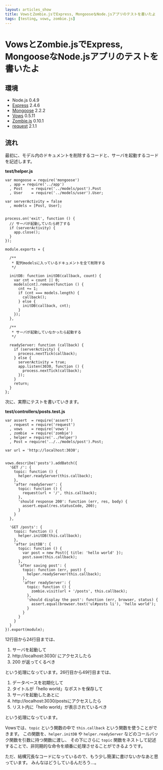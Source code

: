 ```yaml
---
layout: articles_show
title: VowsとZombie.jsでExpress, MongooseなNode.jsアプリのテストを書いたよ
tags: [testing, vows, zombie.js]
---
```


# VowsとZombie.jsでExpress, MongooseなNode.jsアプリのテストを書いたよ

## 環境

* Node.js 0.4.9
* [Express](http://expressjs.com/) 2.4.6
* [Mongoose](http://mongoosejs.com/) 2.2.2
* [Vows](http://vowsjs.org/) 0.5.11
* [Zombie.js](http://zombie.labnotes.org/) 0.10.1
* [request](https://github.com/mikeal/request) 2.1.1


## 流れ

最初に、モデル内のドキュメントを削除するコードと、サーバを起動するコードを記述します。

**test/helper.js**

```
var mongoose = require('mongoose')
  , app = require('../app')
  , Post    = require('../models/post').Post
  , User    = require('../models/user').User;

var serverActivity = false
  , models = [Post, User];


process.on('exit', function () {
  // サーバが起動していたら終了する
  if (serverActivity) {
    app.close();
  }
});

module.exports = {

  /**
   * 配列modelsに入っているドキュメントを全て削除する
   */

  initDB: function initDB(callback, count) {
    var cnt = count || 0;
    models[cnt].remove(function () {
      cnt += 1;
      if (cnt === models.length) {
        callback();
      } else {
        initDB(callback, cnt);
      }
    });
  },

  /**
   * サーバが起動していなかったら起動する
   */

  readyServer: function (callback) {
    if (serverActivity) {
      process.nextTick(callback);
    } else {
      serverActivity = true;
      app.listen(3030, function () {
        process.nextTick(callback);
      });
    }
    return;
  }
};
```


次に、実際にテストを書いていきます。

**test/controllers/posts.test.js**

```
var assert  = require('assert')
  , request = require('request')
  , vows    = require('vows')
  , zombie  = require('zombie')
  , helper = require('../helper')
  , Post = require('../../models/post').Post;

var url = 'http://localhost:3030';


vows.describe('posts').addBatch({
  'GET /': {
    topic: function () {
      helper.readyServer(this.callback);
    },
    'after readyServer': {
      topic: function () {
        request(url + '/', this.callback);
      },
      'should response 200': function (err, res, body) {
        assert.equal(res.statusCode, 200);
      }
    }
  },

  'GET /posts': {
    topic: function () {
      helper.initDB(this.callback);
    },
    'after initDB': {
      topic: function () {
        var post = new Post({ title: 'hello world' });
        post.save(this.callback);
      },
      'after saving post': {
        topic: function (err, post) {
          helper.readyServer(this.callback);
        },
        'after readyServer': {
          topic: function () {
            zombie.visit(url + '/posts', this.callback);
          },
          'should display the post': function (err, browser, status) {
            assert.equal(browser.text('ul#posts li'), 'hello world');
          }
        }
      }
    }
  }
}).export(module);
```

12行目から24行目までは、

1. サーバを起動して
2. http://localhost:3030/ にアクセスしたら
3. 200 が返ってくるべき

という処理になっています。26行目から49行目までは、

1. データベースを初期化して
2. タイトルが「hello world」なポストを保存して
3. サーバを起動したあとに
4. http://localhost:3030/postsにアクセスしたら
5. リスト内に「hello world」が表示されているべき

という処理になっています。

Vowsでは、`topic` という関数の中で `this.callback` という関数を使うことができます。
この関数を、`helper.initDB` や `helper.readyServer` などのコールバック関数を引数に持つ関数に渡し、
その下にさらに `topic` 関数をネストして記述することで、非同期的な命令を順番に処理させることができるようです。

ただ、結構冗長なコードになっているので、もう少し簡潔に書けないかなあと思っています。
みんなはどうしているんだろう…。

